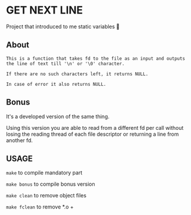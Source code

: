 # GET NEXT LINE

Project that introduced to me static variables 🦾

## About

```
This is a function that takes fd to the file as an input and outputs the line of text till '\n' or '\0' character.

If there are no such characters left, it returns NULL.

In case of error it also returns NULL.
```

## Bonus

It's a developed version of the same thing. 

Using this version you are able to read from a different fd per call without losing the reading thread of each file descriptor or returning a line from another fd.

## USAGE

`make` to compile mandatory part

`make bonus` to compile bonus version

`make clean` to remove object files

`make fclean` to remove *.o + 
